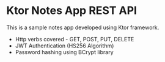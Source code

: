 # Ktor Notes App REST API
This is a sample notes app developed using Ktor framework.

- Http verbs covered - GET, POST, PUT, DELETE
- JWT Authentication (HS256 Algorithm)
- Password hashing using BCrypt library
